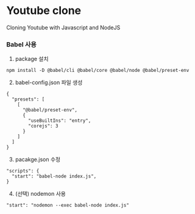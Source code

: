 # Youtube clone

Cloning Youtube with Javascript and NodeJS

### Babel 사용

1. package 설치

```
npm install -D @babel/cli @babel/core @babel/node @babel/preset-env
```

2. babel-config.json 파일 생성

```
{
  "presets": [
    [
      "@babel/preset-env",
      {
        "useBuiltIns": "entry",
        "corejs": 3
      }
    ]
  ]
}
```

3. pacakge.json 수정

```
"scripts": {
  "start": "babel-node index.js",
}
```

4. (선택) nodemon 사용

```
"start": "nodemon --exec babel-node index.js"
```
